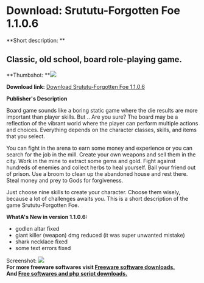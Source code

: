 # Download: Srututu-Forgotten Foe 1.1.0.6

**Short description: **

## Classic, old school, board role-playing game.

  
**Thumbshot: **![](http://www.freewarefiles.com/screenshot/srututu_md.jpg)   
  
**Download link:** [Download Srututu-Forgotten Foe 1.1.0.6](http://freesoftwares.boysofts.com/Srututu-Forgotten-Foe_program_85438.html)  
  

**Publisher's Description**  
  

Board game sounds like a boring static game where the die results are more
important than player skills. But .. Are you sure? The board may be a
reflection of the vibrant world where the player can perform multiple actions
and choices. Everything depends on the character classes, skills, and items
that you select.

You can fight in the arena to earn some money and experience or you can search
for the job in the mill. Create your own weapons and sell them in the city.
Work in the mine to extract some gems and gold. Fight against hundreds of
enemies and collect herbs to heal yourself. Bail your friend out of prison.
Use a broom to clean up the abandoned house and rest there. Steal money and
prey to Gods for forgiveness.

Just choose nine skills to create your character. Choose them wisely, because
a lot of challenges awaits you. This is a short description of the game
Srututu-Forgotten Foe.

**WhatA's New in version 1.1.0.6:**

  * godlen altar fixed 
  * giant killer (weapon) dmg reduced (it was super unwanted mistake) 
  * shark necklace fixed 
  * some text errors fixed 

  
  
Screenshot: ![](http://www.freewarefiles.com/screenshot/srututu.jpg)  
**For more freeware softwares visit [Freeware software downloads.](http://freesoftwares.boysofts.com/)**   
**And [Free softwares and php script downloads.](http://www.boysofts.com/)**

